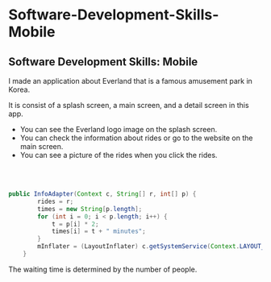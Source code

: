 # Software-Development-Skills-Mobile
## Software Development Skills: Mobile

I made an application about Everland that is a famous amusement park in Korea.

It is consist of a splash screen, a main screen, and a detail screen in this app.
- You can see the Everland logo image on the splash screen.
- You can check the information about rides or go to the website on the main screen.
- You can see a picture of the rides when you click the rides.

<br>
<br>

```java
public InfoAdapter(Context c, String[] r, int[] p) {
        rides = r;
        times = new String[p.length];
        for (int i = 0; i < p.length; i++) {
            t = p[i] * 2;
            times[i] = t + " minutes";
        }
        mInflater = (LayoutInflater) c.getSystemService(Context.LAYOUT_INFLATER_SERVICE);
    } 
```
The waiting time is determined by the number of people.






